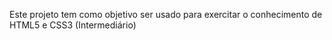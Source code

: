 Este projeto tem como objetivo ser usado para exercitar o conhecimento de HTML5 e CSS3 (Intermediário)